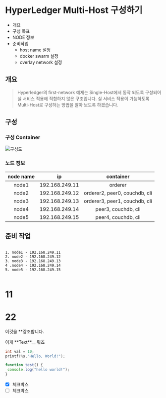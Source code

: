 HyperLedger Multi-Host 구성하기
===============================
   
* 개요
* 구성 목표
* NODE 정보  
* 준비작업
  * host name 설정
  * docker swarm 설정
  * overlay network 설정

  
개요
----
> Hyperledger의 first-network 예제는 Single-Host에서 동작 되도록 구성되어 실 서비스 적용에 적합하지 않은 구조입니다. 실 서비스 적용이 가능하도록 Multi-Host로 구성하는 방법을 알아 보도록 하겠습니다.

구성
----
### 구성 Container
![구성도](https://user-images.githubusercontent.com/15353753/86920336-96da4a00-c164-11ea-8624-dd8d9cdf151d.png)

### 노드 정보
| node name | ip | container|
| :-----:| :-----------: | :------------:|
| node1    |192.168.249.11  | orderer |
| node2    |192.168.249.12  | orderer2, peer0, couchdb, cli |
| node3    |192.168.249.13  | orderer3, peer1, couchdb, cli |
| node4    |192.168.249.14  | peer3, couchdb, cli |
| node5    |192.168.249.15  | peer4, couchdb, cli |

준비 작업
----
<pre>
<code>
1. node1 - 192.168.249.11
2. node2 - 192.168.249.12
3. node3 - 192.168.249.13
4 .node4 - 192.168.249.14
5. node5 - 192.168.249.15
</code>
</pre>

# 11
# 22
이것을 **강조합니다.

이게 \*\*Text\*\*__  뭐죠

``` c
int val = 10;
printf(%s,"Hello, World!");
```

```javascript 
function test() { 
 console.log("hello world!"); 
} 
```

- [x] 체크박스
- [ ] 체크박스
